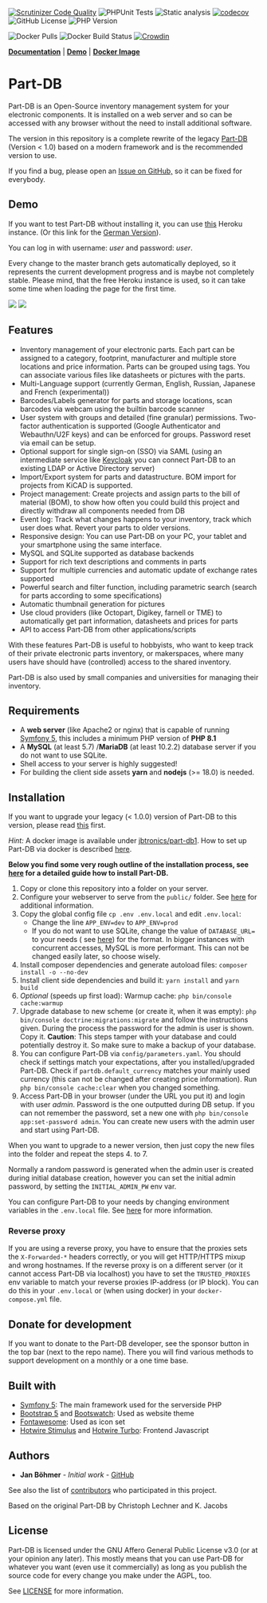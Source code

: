 [![Scrutinizer Code Quality](https://scrutinizer-ci.com/g/Part-DB/Part-DB-symfony/badges/quality-score.png?b=master)](https://scrutinizer-ci.com/g/Part-DB/Part-DB-symfony/?branch=master)
![PHPUnit Tests](https://github.com/Part-DB/Part-DB-symfony/workflows/PHPUnit%20Tests/badge.svg)
![Static analysis](https://github.com/Part-DB/Part-DB-symfony/workflows/Static%20analysis/badge.svg)
[![codecov](https://codecov.io/gh/Part-DB/Part-DB-server/branch/master/graph/badge.svg)](https://codecov.io/gh/Part-DB/Part-DB-server)
![GitHub License](https://img.shields.io/github/license/Part-DB/Part-DB-symfony)
![PHP Version](https://img.shields.io/badge/PHP-%3E%3D%208.1-green)

![Docker Pulls](https://img.shields.io/docker/pulls/jbtronics/part-db1)
![Docker Build Status](https://github.com/Part-DB/Part-DB-symfony/workflows/Docker%20Image%20Build/badge.svg)
[![Crowdin](https://badges.crowdin.net/e/8325196085d4bee8c04b75f7c915452a/localized.svg)](https://part-db.crowdin.com/part-db)

**[Documentation](https://docs.part-db.de/)** | **[Demo](https://part-db.herokuapp.com)** | **[Docker Image](https://hub.docker.com/r/jbtronics/part-db1)**

# Part-DB

Part-DB is an Open-Source inventory management system for your electronic components.
It is installed on a web server and so can be accessed with any browser without the need to install additional software.

The version in this repository is a complete rewrite of the legacy [Part-DB](https://github.com/Part-DB/Part-DB)
(Version < 1.0) based on a modern framework and is the recommended version to use.

If you find a bug, please open an [Issue on GitHub,](https://github.com/Part-DB/Part-DB-server/issues) so it can be fixed
for everybody.

## Demo

If you want to test Part-DB without installing it, you can use [this](https://part-db.herokuapp.com) Heroku instance.
(Or this link for the [German Version](https://part-db.herokuapp.com/de/)).

You can log in with username: *user* and password: *user*.

Every change to the master branch gets automatically deployed, so it represents the current development progress and is
maybe not completely stable. Please mind, that the free Heroku instance is used, so it can take some time when loading
the page
for the first time.

<img src="https://github.com/Part-DB/Part-DB-server/raw/master/docs/assets/readme/part_info.png">
<img src="https://github.com/Part-DB/Part-DB-server/raw/master/docs/assets/readme/parts_list.png">

## Features

* Inventory management of your electronic parts. Each part can be assigned to a category, footprint, manufacturer
  and multiple store locations and price information. Parts can be grouped using tags. You can associate various files
  like datasheets or pictures with the parts.
* Multi-Language support (currently German, English, Russian, Japanese and French (experimental))
* Barcodes/Labels generator for parts and storage locations, scan barcodes via webcam using the builtin barcode scanner
* User system with groups and detailed (fine granular) permissions.
  Two-factor authentication is supported (Google Authenticator and Webauthn/U2F keys) and can be enforced for groups.
  Password reset via email can be setup.
* Optional support for single sign-on (SSO) via SAML (using an intermediate service
  like [Keycloak](https://www.keycloak.org/) you can connect Part-DB to an existing LDAP or Active Directory server)
* Import/Export system for parts and datastructure. BOM import for projects from KiCAD is supported.
* Project management: Create projects and assign parts to the bill of material (BOM), to show how often you could build
  this project and directly withdraw all components needed from DB
* Event log: Track what changes happens to your inventory, track which user does what. Revert your parts to older
  versions.
* Responsive design: You can use Part-DB on your PC, your tablet and your smartphone using the same interface.
* MySQL and SQLite supported as database backends
* Support for rich text descriptions and comments in parts
* Support for multiple currencies and automatic update of exchange rates supported
* Powerful search and filter function, including parametric search (search for parts according to some specifications)
* Automatic thumbnail generation for pictures
* Use cloud providers (like Octopart, Digikey, farnell or TME) to automatically get part information, datasheets and
  prices for parts
* API to access Part-DB from other applications/scripts

With these features Part-DB is useful to hobbyists, who want to keep track of their private electronic parts inventory,
or makerspaces, where many users have should have (controlled) access to the shared inventory.

Part-DB is also used by small companies and universities for managing their inventory.

## Requirements

* A **web server** (like Apache2 or nginx) that is capable of
  running [Symfony 5](https://symfony.com/doc/current/reference/requirements.html),
  this includes a minimum PHP version of **PHP 8.1**
* A **MySQL** (at least 5.7) /**MariaDB** (at least 10.2.2) database server if you do not want to use SQLite.
* Shell access to your server is highly suggested!
* For building the client side assets **yarn** and **nodejs** (>= 18.0) is needed.

## Installation

If you want to upgrade your legacy (< 1.0.0) version of Part-DB to this version, please
read [this](https://docs.part-db.de/upgrade_legacy.html) first.

*Hint:* A docker image is available under [jbtronics/part-db1](https://hub.docker.com/r/jbtronics/part-db1). How to set
up Part-DB via docker is described [here](https://docs.part-db.de/installation/installation_docker.html).

**Below you find some very rough outline of the installation process, see [here](https://docs.part-db.de/installation/)
for a detailed guide how to install Part-DB.**

1. Copy or clone this repository into a folder on your server.
2. Configure your webserver to serve from the `public/` folder.
   See [here](https://symfony.com/doc/current/setup/web_server_configuration.html)
   for additional information.
3. Copy the global config file `cp .env .env.local` and edit `.env.local`:
    * Change the line `APP_ENV=dev` to `APP_ENV=prod`
    * If you do not want to use SQLite, change the value of `DATABASE_URL=` to your needs (
      see [here](http://docs.doctrine-project.org/projects/doctrine-dbal/en/latest/reference/configuration.html#connecting-using-a-url))
      for the format.
      In bigger instances with concurrent accesses, MySQL is more performant. This can not be changed easily later, so
      choose wisely.
4. Install composer dependencies and generate autoload files: `composer install -o --no-dev`
5. Install client side dependencies and build it: `yarn install` and `yarn build`
6. _Optional_ (speeds up first load): Warmup cache: `php bin/console cache:warmup`
7. Upgrade database to new scheme (or create it, when it was empty): `php bin/console doctrine:migrations:migrate` and
   follow the instructions given. During the process the password for the admin is user is shown. Copy it. **Caution**:
   This steps tamper with your database and could potentially destroy it. So make sure to make a backup of your
   database.
8. You can configure Part-DB via `config/parameters.yaml`. You should check if settings match your expectations, after
   you installed/upgraded Part-DB. Check if `partdb.default_currency` matches your mainly used currency (this can not be
   changed after creating price information).
   Run `php bin/console cache:clear` when you changed something.
9. Access Part-DB in your browser (under the URL you put it) and login with user *admin*. Password is the one outputted
   during DB setup.
   If you can not remember the password, set a new one with `php bin/console app:set-password admin`. You can create
   new users with the admin user and start using Part-DB.

When you want to upgrade to a newer version, then just copy the new files into the folder
and repeat the steps 4. to 7.

Normally a random password is generated when the admin user is created during initial database creation,
however you can set the initial admin password, by setting the `INITIAL_ADMIN_PW` env var.

You can configure Part-DB to your needs by changing environment variables in the `.env.local` file.
See [here](https://docs.part-db.de/configuration.html) for more information.

### Reverse proxy

If you are using a reverse proxy, you have to ensure that the proxies sets the `X-Forwarded-*` headers correctly, or you
will get HTTP/HTTPS mixup and wrong hostnames.
If the reverse proxy is on a different server (or it cannot access Part-DB via localhost) you have to set
the `TRUSTED_PROXIES` env variable to match your reverse proxies IP-address (or IP block). You can do this in
your `.env.local` or (when using docker) in your `docker-compose.yml` file.

## Donate for development

If you want to donate to the Part-DB developer, see the sponsor button in the top bar (next to the repo name).
There you will find various methods to support development on a monthly or a one time base.

## Built with

* [Symfony 5](https://symfony.com/): The main framework used for the serverside PHP
* [Bootstrap 5](https://getbootstrap.com/) and [Bootswatch](https://bootswatch.com/): Used as website theme
* [Fontawesome](https://fontawesome.com/): Used as icon set
* [Hotwire Stimulus](https://stimulus.hotwired.dev/) and [Hotwire Turbo](https://turbo.hotwired.dev/): Frontend
  Javascript

## Authors

* **Jan Böhmer** - *Initial work* - [GitHub](https://github.com/jbtronics/)

See also the list of [contributors](https://github.com/Part-DB/Part-DB-server/graphs/contributors) who participated in
this project.

Based on the original Part-DB by Christoph Lechner and K. Jacobs

## License

Part-DB is licensed under the GNU Affero General Public License v3.0 (or at your opinion any later).
This mostly means that you can use Part-DB for whatever you want (even use it commercially)
as long as you publish the source code for every change you make under the AGPL, too.

See [LICENSE](https://github.com/Part-DB/Part-DB-server/blob/master/LICENSE) for more information.
